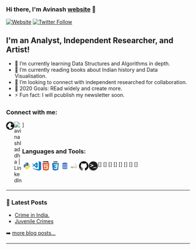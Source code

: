 ### Hi there, I'm Avinash [website] 👋

[![Website](https://img.shields.io/website?label=codeSTACKr.com&style=for-the-badge&url=https%3A%2F%2Fcodestackr.com)](https://avinashladdha.github.io)
[![Twitter Follow](https://img.shields.io/twitter/follow/codeSTACKr?color=1DA1F2&logo=twitter&style=for-the-badge)]()

## I'm an Analyst, Independent Researcher, and Artist!

- 🔭 I’m currently learning Data Structures and Algorithms in depth.
- 🌱 I’m currently reading books about Indian history and Data Visualisation.
- 👯 I’m looking to connect with independent researched for collaboration.
- 🥅 2020 Goals: REad widely and create more.
- ⚡ Fun fact: I will pcublish my newsletter soon.


### Connect with me:

[<img align="left" alt="avinashladdha.github.io" width="22px" src="https://raw.githubusercontent.com/iconic/open-iconic/master/svg/globe.svg" />][website]

[<img align="left" alt="avinashladdha | LinkedIn" width="22px" src="https://cdn.jsdelivr.net/npm/simple-icons@v3/icons/linkedin.svg" />][linkedin]
]

<br />

### Languages and Tools:


[<img align="left" alt="Visual Studio Code" width="26px" src="https://raw.githubusercontent.com/github/explore/80688e429a7d4ef2fca1e82350fe8e3517d3494d/topics/python/python.png" />]
[<img align="left" alt="Visual Studio Code" width="26px" src="https://raw.githubusercontent.com/github/explore/80688e429a7d4ef2fca1e82350fe8e3517d3494d/topics/visual-studio-code/visual-studio-code.png" />]
[<img align="left" alt="HTML5" width="26px" src="https://raw.githubusercontent.com/github/explore/80688e429a7d4ef2fca1e82350fe8e3517d3494d/topics/html/html.png" />]
[<img align="left" alt="CSS3" width="26px" src="https://raw.githubusercontent.com/github/explore/80688e429a7d4ef2fca1e82350fe8e3517d3494d/topics/css/css.png" />]
[<img align="left" alt="SQL" width="26px" src="https://raw.githubusercontent.com/github/explore/80688e429a7d4ef2fca1e82350fe8e3517d3494d/topics/sql/sql.png" />]
[<img align="left" alt="MySQL" width="26px" src="https://raw.githubusercontent.com/github/explore/80688e429a7d4ef2fca1e82350fe8e3517d3494d/topics/mysql/mysql.png" />]
[<img align="left" alt="GitHub" width="26px" src="https://raw.githubusercontent.com/github/explore/78df643247d429f6cc873026c0622819ad797942/topics/github/github.png" />]
[<img align="left" alt="Terminal" width="26px" src="https://raw.githubusercontent.com/github/explore/80688e429a7d4ef2fca1e82350fe8e3517d3494d/topics/terminal/terminal.png" />]

<br />
<br />

---

### 📕 Latest Posts

<!-- BLOG-POST-LIST:START -->
- [Crime in India.](https://www.linkedin.com/posts/avinashladdha_crime-in-india-activity-6662678356263337984-2WkC)
- [Juvenile Crimes](https://www.linkedin.com/pulse/misguided-steps-unfulfilled-wishes-avinash-laddha/)

<!-- BLOG-POST-LIST:END -->

➡️ [more blog posts...](https://avinashladdha.github.io.com)

---


[website]: https://avinashladdha.github.io.com
[linkedin]:https://www.linkedin.com/in/avinashladdha/
